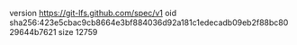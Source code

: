 version https://git-lfs.github.com/spec/v1
oid sha256:423e5cbac9cb8664e3bf884036d92a181c1edecadb09eb2f88bc8029644b7621
size 12759
